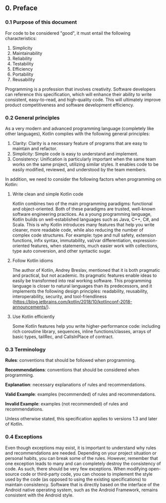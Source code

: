 ## <a name="c0"></a> 0. Preface
 <!-- =============================================================================== -->
### <a name="c0.1"></a> 0.1 Purpose of this document   

For code to be considered "good", it must entail the following characteristics:
1.	Simplicity
2.	Maintainability
3.	Reliability
4.	Testability
5.	Efficiency
6.	Portability
7.	Reusability

Programming is a profession that involves creativity.
Software developers can reference this specification, which will enhance their ability to write consistent, easy-to-read, and high-quality code.
This will ultimately improve product competitiveness and software development efficiency.

<!-- =============================================================================== -->
### <a name="c0.2"></a> 0.2 General principles

As a very modern and advanced programming language (completely like other languages), Kotlin complies with the following general principles:
1.	Clarity: Clarity is a necessary feature of programs that are easy to maintain and refactor.
2.	Simplicity: Simple code is easy to understand and implement.
3.	Consistency: Unification is particularly important when the same team works on the same project, utilizing similar styles. It enables code to be easily modified, reviewed, and understood by the team members.

In addition, we need to consider the following factors when programming on Kotlin:

1. Write clean and simple Kotlin code

    Kotlin combines two of the main programming paradigms: functional and object-oriented.
    Both of these paradigms are trusted, well-known software engineering practices.
    As a young programming language, Kotlin builds on well-established languages such as Java, C++, C#, and Scala.
    This is why Kotlin introduces many features that help you write cleaner, more readable code, while also reducing the number of complex code structures. For example: type and null safety, extension functions, infix syntax, immutability, val/var differentiation, expression-oriented features, when statements, much easier work with collections, type auto conversion, and other syntactic sugar.

2. Follow Kotlin idioms

    The author of Kotlin, Andrey Breslav, mentioned that it is both pragmatic and practical, but not academic.
    Its pragmatic features enable ideas to easily be transformed into real working software. This programming language is closer to natural languages than its predecessors, and it implements the following design principles: readability, reusability, interoperability, security, and tool-friendliness (https://blog.jetbrains.com/kotlin/2018/10/kotlinconf-2018-announcements/).

3. Use Kotlin efficiently

    Some Kotlin features help you write higher-performance code: including rich coroutine library, sequences, inline functions/classes, arrays of basic types, tailRec, and CallsInPlace of contract.

<!-- =============================================================================== -->
### <a name="c0.3"></a> 0.3 Terminology   

**Rules**: conventions that should be followed when programming.

**Recommendations**: conventions that should be considered when programming.

**Explanation**: necessary explanations of rules and recommendations.

**Valid Example**: examples (recommended) of rules and recommendations.

**Invalid Example**: examples (not recommended) of rules and recommendations.

Unless otherwise stated, this specification applies to versions 1.3 and later of Kotlin.

<!-- =============================================================================== -->
### <a name="c0.4"></a> 0.4 Exceptions

Even though exceptions may exist, it is important to understand why rules and recommendations are needed.
Depending on your project situation or personal habits, you can break some of the rules. However, remember that one exception leads to many and can completely destroy the consistency of code. As such, there should be very few exceptions.
When modifying open-source code or third-party code, you can choose to implement the style used by the code (as opposed to using the existing specifications) to maintain consistency.
Software that is directly based on the interface of the Android native operating system, such as the Android Framework, remains consistent with the Android style.
